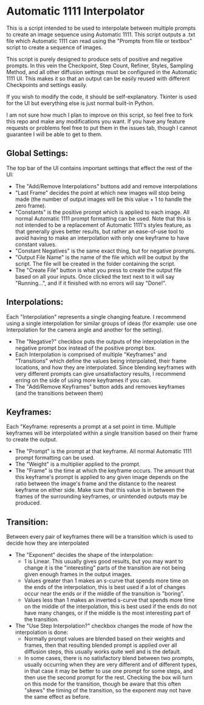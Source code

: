 # Automatic 1111 Interpolator

This is a script intended to be used to interpolate between multiple prompts to create an image sequence using Automatic 1111. This script outputs a .txt file which Automatic 1111 can read using the "Prompts from file or textbox" script to create a sequence of images.

This script is purely designed to produce sets of positive and negative prompts. In this vein the Checkpoint, Step Count, Refiner, Styles, Sampling Method, and all other diffusion settings must be configured in the Automatic 1111 UI. This makes it so that an output can be easily reused with different Checkpoints and settings easily.

If you wish to modify the code, it should be self-explanatory. Tkinter is used for the UI but everything else is just normal built-in Python.

I am not sure how much I plan to improve on this script, so feel free to fork this repo and make any modifications you want. If you have any feature requests or problems feel free to put them in the issues tab, though I cannot guarantee I will be able to get to them.

## Global Settings:
The top bar of the UI contains important settings that effect the rest of the UI:
- The "Add/Remove Interpolations" buttons add and remove interpolations
- "Last Frame" decides the point at which new images will stop being made (the number of output images will be this value + 1 to handle the zero frame).
- "Constants" is the positive prompt which is applied to each image. All normal Automatic 1111 prompt formatting can be used. Note that this is not intended to be a replacement of Automatic 1111's styles feature, as that generally gives better results, but rather an ease-of-use tool to avoid having to make an interpolation with only one keyframe to have constant values.
- "Constant Negatives" is the same exact thing, but for negative prompts.
- "Output File Name" is the name of the file which will be output by the script. The file will be created in the folder containing the script.
- The "Create File" button is what you press to create the output file based on all your inputs. Once clicked the text next to it will say "Running...", and if it finished with no errors will say "Done!".

## Interpolations:
Each "Interpolation" represents a single changing feature. I recommend using a single interpolation for similar groups of ideas (for example: use one Interpolation for the camera angle and another for the setting).
- The "Negative?" checkbox puts the outputs of the interpolation in the negative prompt box instead of the positive prompt box.
- Each Interpolation is comprised of multiple "Keyframes" and "Transitions" which define the values being interpolated, their frame locations, and how they are interpolated. Since blending keyframes with very different prompts can give unsatisfactory results, I recommend erring on the side of using more keyframes if you can.
- The "Add/Remove Keyframes" button adds and removes keyframes (and the transitions between them)

## Keyframes:
Each "Keyframe: represents a prompt at a set point in time. Multiple keyframes will be interpolated within a single transition based on their frame to create the output.
- The "Prompt" is the prompt at that keyframe. All normal Automatic 1111 prompt formatting can be used.
- The "Weight" is a multiplier applied to the prompt.
- The "Frame" is the time at which the keyframe occurs. The amount that this keyframe's prompt is applied to any given image depends on the ratio between the image's frame and the distance to the nearest keyframe on either side. Make sure that this value is in between the frames of the surrounding keyframes, or unintended outputs may be produced.

## Transition:
Between every pair of keyframes there will be a transition which is used to decide how they are interpolated
- The "Exponent" decides the shape of the interpolation:
  - 1 is Linear. This usually gives good results, but you may want to change it is the "interesting" parts of the transition are not being given enough frames in the output images.
  - Values greater than 1 makes an s-curve that spends more time on the ends of the interpolation, this is best used if a lot of changes occur near the ends or if the middle of the transition is "boring".
  - Values less than 1 makes an inverted s-curve that spends more time on the middle of the interpolation, this is best used if the ends do not have many changes, or if the middle is the most interesting part of the transition.
- The "Use Step Interpolation?" checkbox changes the mode of how the interpolation is done:
  - Normally prompt values are blended based on their weights and frames, then that resulting blended prompt is applied over all diffusion steps, this usually works quite well and is the default.
  - In some cases, there is no satisfactory blend between two prompts, usually occurring when they are very different and of different types, in that case it may be better to use one prompt for some steps, and then use the second prompt for the rest. Checking the box will turn on this mode for the transition, though be aware that this often "skews" the timing of the transition, so the exponent may not have the same effect as before.
